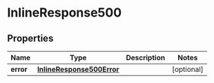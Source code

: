 # InlineResponse500

## Properties
Name | Type | Description | Notes
------------ | ------------- | ------------- | -------------
**error** | [**InlineResponse500Error**](InlineResponse500Error.md) |  |  [optional]
